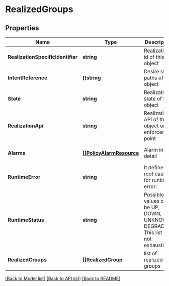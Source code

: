 # RealizedGroups

## Properties
Name | Type | Description | Notes
------------ | ------------- | ------------- | -------------
**RealizationSpecificIdentifier** | **string** | Realization id of this object | [optional] [default to null]
**IntentReference** | **[]string** | Desire state paths of this object | [optional] [default to null]
**State** | **string** | Realization state of this object | [default to null]
**RealizationApi** | **string** | Realization API of this object on enforcement point | [optional] [default to null]
**Alarms** | [**[]PolicyAlarmResource**](PolicyAlarmResource.md) | Alarm info detail | [optional] [default to null]
**RuntimeError** | **string** | It define the root cause for runtime error.  | [optional] [default to null]
**RuntimeStatus** | **string** | Possible values could be UP, DOWN, UNKNOWN, DEGRADED This list is not exhaustive.  | [optional] [default to null]
**RealizedGroups** | [**[]RealizedGroup**](RealizedGroup.md) | list of realized groups | [optional] [default to null]

[[Back to Model list]](../README.md#documentation-for-models) [[Back to API list]](../README.md#documentation-for-api-endpoints) [[Back to README]](../README.md)

